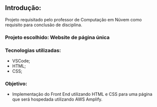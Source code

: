 ## Introdução:

Projeto requisitado pelo professor de Computação em Núvem como requisito para conclusão de disciplina.

### Projeto escolhido: Website de página única 

### Tecnologias utilizadas:
- VSCode;
- HTML;
- CSS;

### Objetivo:

- Implementação do Front End utilizando HTML e CSS para uma página que será hospedada utilizando AWS Amplify.